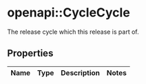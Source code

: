 # openapi::CycleCycle

The release cycle which this release is part of.

## Properties
Name | Type | Description | Notes
------------ | ------------- | ------------- | -------------


